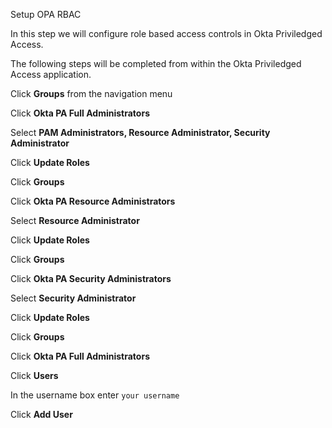 Setup OPA RBAC

In this step we will configure role based access controls in Okta Priviledged Access.

The following steps will be completed from within the Okta Priviledged Access application.

Click **Groups** from the navigation menu  

Click **Okta PA Full Administrators**  

Select **PAM Administrators, Resource Administrator, Security Administrator**  

Click **Update Roles**    

Click **Groups**   

Click **Okta PA Resource Administrators**  

Select **Resource Administrator**  

Click **Update Roles**    

Click **Groups**  

Click **Okta PA Security Administrators**  

Select **Security Administrator**  

Click **Update Roles**    

Click **Groups**  

Click **Okta PA Full Administrators**  

Click **Users**  

In the username box enter `your username` 

Click **Add User**     
